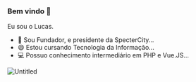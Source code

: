 ### Bem vindo 👋


Eu sou o Lucas.

- 🔭 Sou Fundador, e presidente da SpecterCity...
- 😄 Estou cursando Tecnologia da Informação...
- 💻 Possuo conhecimento intermediário em PHP e Vue.JS...

![Untitled](https://github.com/lukedluz/Lucas/assets/25708504/4d8af19a-ae0e-4864-bb9a-b4aa25051157)

